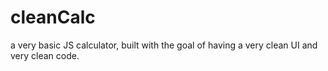 # cleanCalc
a very basic JS calculator, built with the goal of having a very clean UI and very clean code.

